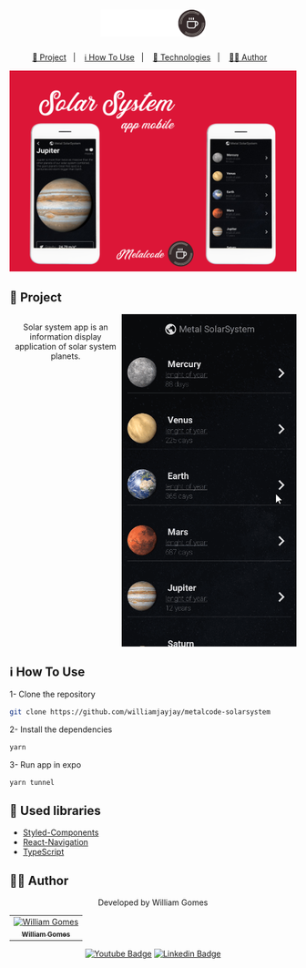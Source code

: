 <h1 align="center">
   <img alt="Metalcode" height="48" title="Metalcode" src="./.github/logo2.png" />
</h1>

<p align="center">
  <a href="#page_with_curl-project">📃 Project</a>&nbsp;&nbsp;&nbsp;|&nbsp;&nbsp;&nbsp;
  <a href="#information_source-how-to-use">ℹ️ How To Use</a>&nbsp;&nbsp;&nbsp;|&nbsp;&nbsp;&nbsp;
  <a href="#rocket-used-libraries">🚀 Technologies</a>&nbsp;&nbsp;&nbsp;|&nbsp;&nbsp;&nbsp;
  <a href="#man_technologist-author">👨‍💻 Author</a>&nbsp;&nbsp;&nbsp;
</p>

![cover](./.github/back.png)

## :page_with_curl: Project

<div align="center">
  <div style="display:  flex; align-items: flex-start;">
    <p>
  Solar system app is an information display application of solar system planets.
  </p>
  <img  src="https://raw.githubusercontent.com/williamjayjay/metalcode-solarsystem/master/.github/gif1.gif" >
  </div>
</div>

## :information_source: How To Use

1- Clone the repository

```bash
git clone https://github.com/williamjayjay/metalcode-solarsystem
```
2- Install the dependencies
```bash
yarn
```

3- Run app in expo 
```bash
yarn tunnel
```


## :rocket: Used libraries

- [Styled-Components](https://styled-components.com/)
- [React-Navigation](https://reactnavigation.org/)
- [TypeScript](https://www.typescriptlang.org/)

## :man_technologist: Author

<div align="center">
 <p>Developed by William Gomes</p>
<div>
<table>
  <tr>
    <td align="center">
      <a href="http://github.com/williamjayjay/">
        <img src="https://avatars.githubusercontent.com/u/52439569?v=4" width="75px;" alt="William Gomes"/>
        <br />
        <sub>
          <b>William Gomes</b>
        </sub>
       </a>
       </td>
  </tr>
</table>
</div>

[![Youtube Badge](https://img.shields.io/badge/-Metalcode-FF0000?style=flat-square&labelColor=FF0000&logo=youtube&logoColor=white&link=https://www.youtube.com/channel/UC4IOuH99CdKBPydv7CW8Tdg)](https://www.youtube.com/channel/UC4IOuH99CdKBPydv7CW8Tdg)
[![Linkedin Badge](https://img.shields.io/badge/-William%20Gomes-blue?style=flat-square&logo=Linkedin&logoColor=white&link=https://www.linkedin.com/in/william-gomes-aab694149/)](https://www.linkedin.com/in/william-gomes-aab694149/)

</div>